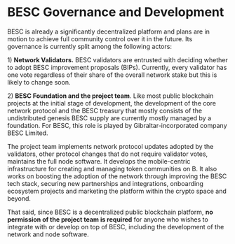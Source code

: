 # BESC Governance and Development

BESC is already a significantly decentralized platform and plans are in motion to achieve full community control over it in the future. Its governance is currently split among the following actors:

1\) **Network Validators.** BESC validators are entrusted with deciding whether to adopt BESC improvement proposals (BIPs). Currently, every validator has one vote regardless of their share of the overall network stake but this is likely to change soon.

2\) **BESC Foundation and the project team**. Like most public blockchain projects at the initial stage of development, the development of the core network protocol and the BESC treasury that mostly consists of the undistributed genesis BESC supply are currently mostly managed by a foundation. For BESC, this role is played by Gibraltar-incorporated company BESC Limited.

The project team implements network protocol updates adopted by the validators, other protocol changes that do not require validator votes, maintains the full node software. It develops the mobile-centric infrastructure for creating and managing token communities on B. It also works on boosting the adoption of the network through improving the BESC tech stack, securing new partnerships and integrations, onboarding ecosystem projects and marketing the platform within the crypto space and beyond.

That said, since BESC is a decentralized public blockchain platform, **no permission of the project team is required** for anyone who wishes to integrate with or develop on top of BESC, including the development of the network and node software.

